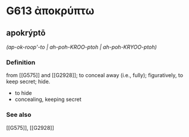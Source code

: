 # G613 ἀποκρύπτω

## apokrýptō

_(ap-ok-roop'-to | ah-poh-KROO-ptoh | ah-poh-KRYOO-ptoh)_

### Definition

from [[G575]] and [[G2928]]; to conceal away (i.e., fully); figuratively, to keep secret; hide.

- to hide
- concealing, keeping secret

### See also

[[G575]], [[G2928]]

